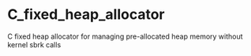 # C_fixed_heap_allocator
C fixed heap allocator for managing pre-allocated heap memory without kernel sbrk calls

